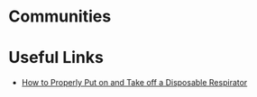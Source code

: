 # Communities

# Useful Links

* [How to Properly Put on and Take off a Disposable Respirator](/resources/pdfs/disposable_respirator_instructions.pdf)
